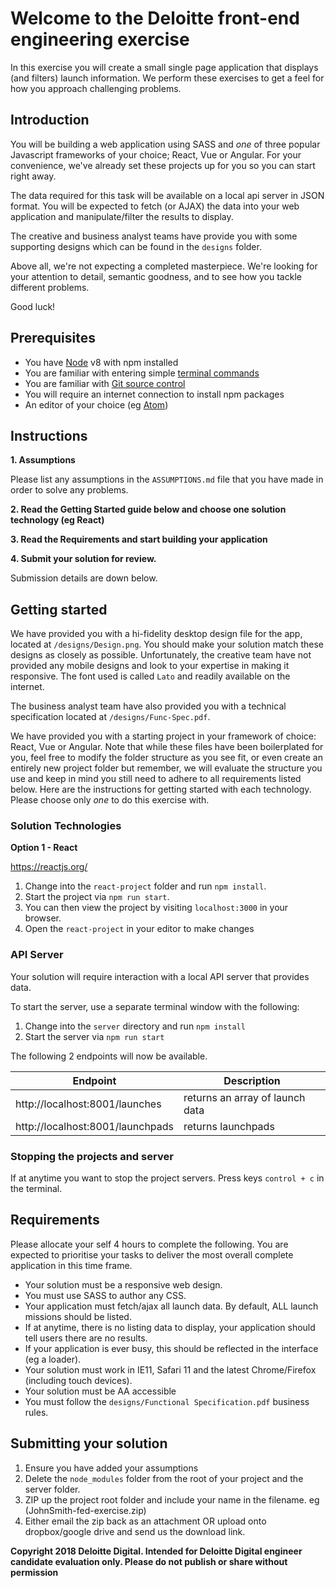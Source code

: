 # Welcome to the Deloitte front-end engineering exercise

In this exercise you will create a small single page application that displays (and filters) launch information.
We perform these exercises to get a feel for how you approach challenging problems.

## Introduction

You will be building a web application using SASS and _one_ of three popular Javascript frameworks of your choice; React,
Vue or Angular. For your convenience, we've already set these projects up for you so you can start right away.

The data required for this task will be available on a local api server in JSON format. You will be expected to fetch
(or AJAX) the data into your web application and manipulate/filter the results to display.

The creative and business analyst teams have provide you with some supporting designs which can be found in the `designs`
folder.

Above all, we're not expecting a completed masterpiece. We're looking for your attention to detail, semantic goodness,
and to see how you tackle different problems.

Good luck!

## Prerequisites

- You have [Node](https://nodejs.org/en/) v8 with npm installed
- You are familiar with entering simple [terminal commands](http://blog.teamtreehouse.com/introduction-to-the-mac-os-x-command-line)
- You are familiar with [Git source control](https://product.hubspot.com/blog/git-and-github-tutorial-for-beginners)
- You will require an internet connection to install npm packages
- An editor of your choice (eg [Atom](https://atom.io/))

## Instructions

**1. Assumptions**

Please list any assumptions in the `ASSUMPTIONS.md` file that you have made in order to solve any problems.

**2. Read the Getting Started guide below and choose one solution technology (eg React)**

**3. Read the Requirements and start building your application**

**4. Submit your solution for review.**

Submission details are down below.

## Getting started

We have provided you with a hi-fidelity desktop design file for the app, located at `/designs/Design.png`. You should
make your solution match these designs as closely as possible. Unfortunately, the creative team have not provided any
mobile designs and look to your expertise in making it responsive. The font used is called `Lato` and readily available
on the internet.

The business analyst team have also provided you with a technical specification located at `/designs/Func-Spec.pdf`.

We have provided you with a starting project in your framework of choice: React, Vue or Angular. Note that while
these files have been boilerplated for you, feel free to modify the folder structure as you see fit, or even create an
entirely new project folder but remember, we will evaluate the structure you use and keep in mind you still need to
adhere to all requirements listed below. Here are the instructions for getting started
with each technology. Please choose only _one_ to do this exercise with.

### Solution Technologies

**Option 1 - React**

https://reactjs.org/

1.  Change into the `react-project` folder and run `npm install`.
1.  Start the project via `npm run start`.
1.  You can then view the project by visiting `localhost:3000` in your browser.
1.  Open the `react-project` in your editor to make changes

### API Server

Your solution will require interaction with a local API server that provides data.

To start the server, use a separate terminal window with the following:

1.  Change into the `server` directory and run `npm install`
1.  Start the server via `npm run start`

The following 2 endpoints will now be available.

| Endpoint                         | Description                     |
| -------------------------------- | ------------------------------- |
| http://localhost:8001/launches   | returns an array of launch data |
| http://localhost:8001/launchpads | returns launchpads              |

### Stopping the projects and server

If at anytime you want to stop the project servers. Press keys `control + c` in the terminal.

## Requirements

Please allocate your self 4 hours to complete the following. You are expected to prioritise your
tasks to deliver the most overall complete application in this time frame.

- Your solution must be a responsive web design.
- You must use SASS to author any CSS.
- Your application must fetch/ajax all launch data. By default, ALL launch missions should be listed.
- If at anytime, there is no listing data to display, your application should tell users there are no results.
- If your application is ever busy, this should be reflected in the interface (eg a loader).
- Your solution must work in IE11, Safari 11 and the latest Chrome/Firefox (including touch devices).
- Your solution must be AA accessible
- You must follow the `designs/Functional Specification.pdf` business rules.

## Submitting your solution

1.  Ensure you have added your assumptions
1.  Delete the `node_modules` folder from the root of your project and the server folder.
1.  ZIP up the project root folder and include your name in the filename. eg (JohnSmith-fed-exercise.zip)
1.  Either email the zip back as an attachment OR upload onto dropbox/google drive and send us the download link.

**Copyright 2018 Deloitte Digital. Intended for Deloitte Digital engineer candidate evaluation only. Please do not
publish or share without permission**
